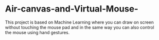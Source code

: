 # Air-canvas-and-Virtual-Mouse-
This project is based on Machine Learning where you can draw on screen without touching the mouse pad and in the same way you can also control the mouse using hand gestures. 
